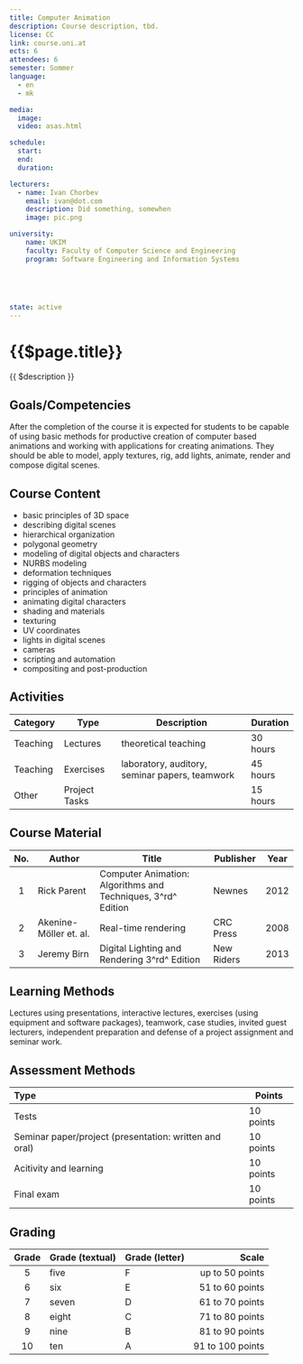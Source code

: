 ```yaml
---
title: Computer Animation
description: Course description, tbd.
license: CC
link: course.uni.at
ects: 6
attendees: 6
semester: Sommer
language: 
  - en
  - mk

media:
  image: 
  video: asas.html

schedule:
  start:
  end:
  duration:

lecturers:
  - name: Ivan Chorbev
    email: ivan@dot.com
    description: Did something, somewhen
    image: pic.png

university:
    name: UKIM
    faculty: Faculty of Computer Science and Engineering
    program: Software Engineering and Information Systems





state: active
---
```


# {{$page.title}}

{{ $description }}

## Goals/Competencies

After the completion of the course it is expected for students to be capable of using basic methods for productive creation of computer based animations and working with applications for creating animations.
They should be able to model, apply textures, rig, add lights, animate, render and compose digital scenes.

## Course Content

* basic principles of 3D space
* describing digital scenes
* hierarchical organization
* polygonal geometry
* modeling of digital objects and characters
* NURBS modeling
* deformation techniques
* rigging of objects and characters
* principles of animation
* animating digital characters
* shading and materials
* texturing
* UV coordinates
* lights in digital scenes
* cameras
* scripting and automation
* compositing and post-production

## Activities

| Category | Type          | Description                                    | Duration |
| -------- | ------------- | ---------------------------------------------- | -------- |
| Teaching | Lectures      | theoretical teaching                           | 30 hours |
| Teaching | Exercises     | laboratory, auditory, seminar papers, teamwork | 45 hours |
| Other    | Project Tasks |                                                | 15 hours |

## Course Material

|  No.  | Author                 | Title                                                        | Publisher  | Year |
| :---: | ---------------------- | ------------------------------------------------------------ | ---------- | ---- |
|   1   | Rick Parent            | Computer Animation: Algorithms and Techniques, 3^rd^ Edition | Newnes     | 2012 |
|   2   | Akenine-Möller et. al. | Real-time rendering                                          | CRC Press  | 2008 |
|   3   | Jeremy Birn            | Digital Lighting and Rendering 3^rd^ Edition                 | New Riders | 2013 |

## Learning Methods

Lectures using presentations, interactive lectures, exercises (using equipment and software packages), teamwork, case studies, invited guest lecturers, independent preparation and defense of a project assignment and seminar work.

## Assessment Methods

| Type                                                   | Points    |
| :----------------------------------------------------- | --------- |
| Tests                                                  | 10 points |
| Seminar paper/project (presentation: written and oral) | 10 points |
| Acitivity and learning                                 | 10 points |
| Final exam                                             | 10 points |


## Grading

| Grade | Grade (textual) | Grade (letter) |            Scale |
| :---: | --------------- | -------------- | ---------------: |
|   5   | five            | F              |  up to 50 points |
|   6   | six             | E              |  51 to 60 points |
|   7   | seven           | D              |  61 to 70 points |
|   8   | eight           | C              |  71 to 80 points |
|   9   | nine            | B              |  81 to 90 points |
|  10   | ten             | A              | 91 to 100 points |